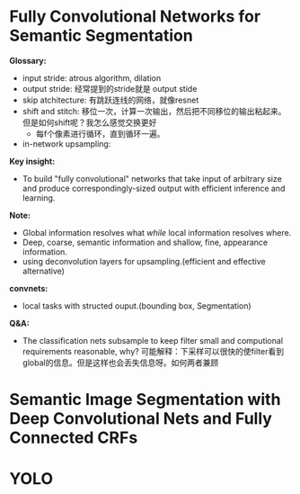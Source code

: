 # Fully Convolutional Networks for Semantic Segmentation

**Glossary:**

* input stride: atrous algorithm, dilation
* output stride: 经常提到的stride就是 output stide
* skip atchitecture: 有跳跃连线的网络，就像resnet
* shift and stitch: 移位一次，计算一次输出，然后把不同移位的输出粘起来。但是如何shift呢？我怎么感觉交换更好
  * 每f个像素进行循环，直到循环一遍。
* in-network upsampling:

**Key insight:**

* To build "fully convolutional" networks that take input of arbitrary size and produce correspondingly-sized output with efficient inference and learning.

**Note:**

* Global information resolves what *while* local information resolves where.
* Deep, coarse, semantic information and shallow, fine, appearance information.
* using deconvolution layers for upsampling.(efficient and effective alternative)

**convnets:**

* local tasks with structed ouput.(bounding box, Segmentation)

**Q&A:**

* The classification nets subsample to keep filter small and computional requirements reasonable, why?
可能解释：下采样可以很快的使filter看到global的信息。但是这样也会丢失信息呀。如何两者兼顾


# Semantic Image Segmentation with Deep Convolutional Nets and Fully Connected CRFs


# YOLO
